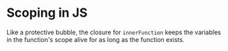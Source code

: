 # Scoping in JS

Like a protective bubble, the closure for `innerFunction` keeps the variables in the function's scope alive for as long as the function exists.